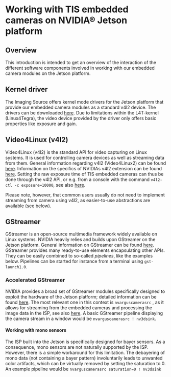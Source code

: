 
# Working with TIS embedded cameras on NVIDIA® Jetson platform

## Overview
This introduction is intended to get an overview of the interaction of the different software components involved in working with our embedded camera modules on the Jetson platform.

## Kernel driver
The Imaging Source offers kernel mode drivers for the Jetson platform that provide our embedded camera modules as a standard v4l2 device. The drivers can be downloaded [here](https://www.theimagingsource.com/support/downloads-for-linux/device-drivers/mipicameradriverjetson45/). Due to limitations within the L4T-kernel (Linux4Tegra), the video device provided by the driver only offers basic properties like exposure and gain. 

## Video4Linux (v4l2)
Video4Linux (v4l2) is the standard API for video capturing on Linux systems. It is used for controlling camera devices as well as streaming data from them. General information regarding v4l2 (Video4Linux2) can be found [here](https://linuxtv.org/downloads/v4l-dvb-apis/). Information on the specifics of NVIDIAs v4l2 extension can be found [here](https://docs.nvidia.com/jetson/l4t-multimedia/group__ee__extensions__group.html). Setting the raw exposure time of TIS embedded cameras can thus be done through the v4l2 API, or e.g. from a console with the command `v4l2-ctl -c exposure=10000`, see also [here](https://manpages.debian.org/stretch/v4l-utils/v4l2-ctl.1).

Please note, however, that common users usually do not need to implement streaming from camera using v4l2, as easier-to-use abstractions are available (see below).

## GStreamer
GStreamer is an open-source multimedia framework widely available on Linux systems. NVIDIA heavily relies and builds upon GStreamer on the Jetson platform. General information on GStreamer can be found [here](https://gstreamer.freedesktop.org/). GStreamer provides many ready-to-use elements encapsulating other APIs. They can be easily combined to so-called *pipelines*, like the examples below. Pipelines can be started for instance from a terminal using `gst-launch1.0`.

### Accelerated GStreamer
NVIDIA provides a broad set of GStreamer modules specifically designed to exploit the hardware of the Jetson platform; detailed information can be found [here](https://docs.nvidia.com/jetson/l4t/index.html#page/Tegra%20Linux%20Driver%20Package%20Development%20Guide/accelerated_gstreamer.html). The most relevant one in this context is `nvarguscamerasrc` , as it allows for streaming from the embedded cameras and processing the image data in the ISP, see also [here](https://docs.nvidia.com/jetson/l4t/index.html#page/Tegra%20Linux%20Driver%20Package%20Development%20Guide/accelerated_gstreamer.html#wwpID0E0LR0HA). A basic GStreamer pipeline displaying the camera stream in a window would be `nvarguscamerasrc ! nv3dsink`.

#### Working with mono sensors
The ISP built into the Jetson is specifically designed for bayer sensors. As a consequence,  mono sensors are not naturally supported by the ISP. However, there is a simple workaround for this limitation. The debayering of mono data (not containing a bayer pattern) involuntarily leads to unwanted color artifacts, which can be virtually removed by setting the saturation to 0. An example pipeline would be `nvarguscamerasrc saturation=0 ! nv3dsink`